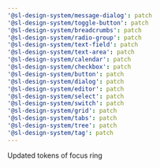 ```yaml
---
'@sl-design-system/message-dialog': patch
'@sl-design-system/toggle-button': patch
'@sl-design-system/breadcrumbs': patch
'@sl-design-system/radio-group': patch
'@sl-design-system/text-field': patch
'@sl-design-system/text-area': patch
'@sl-design-system/calendar': patch
'@sl-design-system/checkbox': patch
'@sl-design-system/button': patch
'@sl-design-system/dialog': patch
'@sl-design-system/editor': patch
'@sl-design-system/select': patch
'@sl-design-system/switch': patch
'@sl-design-system/grid': patch
'@sl-design-system/tabs': patch
'@sl-design-system/tree': patch
'@sl-design-system/tag': patch
---
```


Updated tokens of focus ring
